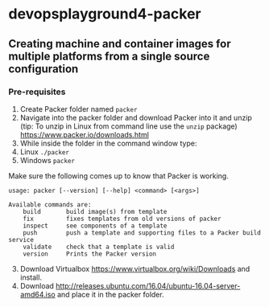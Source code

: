 # devopsplayground4-packer

## Creating machine and container images for multiple platforms from a single source configuration

### Pre-requisites

1. Create Packer folder named  `packer`
2. Navigate into the packer folder and download Packer into it and unzip (tip: To unzip in Linux from command line use the `unzip` package) https://www.packer.io/downloads.html
3. While inside the folder in the command window type:
 1. Linux `./packer`
 1. Windows `packer`

Make sure the following comes up to know that Packer is working.

```
usage: packer [--version] [--help] <command> [<args>]

Available commands are:
    build       build image(s) from template
    fix         fixes templates from old versions of packer
    inspect     see components of a template
    push        push a template and supporting files to a Packer build service
    validate    check that a template is valid
    version     Prints the Packer version

```
3. Download Virtualbox https://www.virtualbox.org/wiki/Downloads and install.
4. Download http://releases.ubuntu.com/16.04/ubuntu-16.04-server-amd64.iso and place it in the packer folder.
